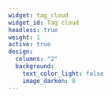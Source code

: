 ```yaml
---
widget: tag_cloud
widget_id: Tag cloud
headless: true
weight: 1
active: true
design:
  columns: "2"
  background:
    text_color_light: false
    image_darken: 0
---
```

